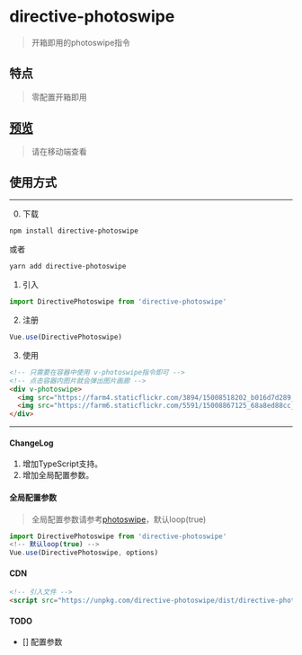 # directive-photoswipe

> 开箱即用的photoswipe指令
## 特点

> 零配置开箱即用

## [预览](https://alexlees.github.io/topic/5b3053665c8f1ea723a569ea)
> 请在移动端查看

## 使用方式

***

0. 下载

```bash
npm install directive-photoswipe
```

或者

```bash
yarn add directive-photoswipe
```

1. 引入

```javascript
import DirectivePhotoswipe from 'directive-photoswipe'
```

2. 注册

```javascript
Vue.use(DirectivePhotoswipe)
```

3. 使用

```html
<!-- 只需要在容器中使用 v-photoswipe指令即可 -->
<!-- 点击容器内图片就会弹出图片画廊 -->
<div v-photoswipe>
  <img src="https://farm4.staticflickr.com/3894/15008518202_b016d7d289_m.jpg" alt="">
  <img src="https://farm6.staticflickr.com/5591/15008867125_68a8ed88cc_m.jpg" alt="">
</div>
```

***

#### ChangeLog

1. 增加TypeScript支持。
2. 增加全局配置参数。

#### 全局配置参数

> 全局配置参数请参考[photoswipe](http://photoswipe.com/documentation/options.html)，默认loop(true)

```javascript
import DirectivePhotoswipe from 'directive-photoswipe'
<!-- 默认loop(true) -->
Vue.use(DirectivePhotoswipe, options)
```
#### CDN

```html
<!-- 引入文件 -->
<script src="https://unpkg.com/directive-photoswipe/dist/directive-photoswipe.umd.min.js"></script>
```
#### TODO

- [] 配置参数

